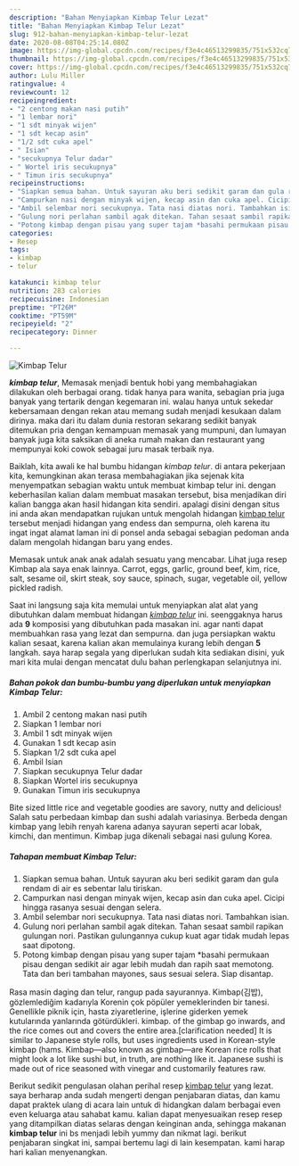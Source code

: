 ```yaml
---
description: "Bahan Menyiapkan Kimbap Telur Lezat"
title: "Bahan Menyiapkan Kimbap Telur Lezat"
slug: 912-bahan-menyiapkan-kimbap-telur-lezat
date: 2020-08-08T04:25:14.080Z
image: https://img-global.cpcdn.com/recipes/f3e4c46513299835/751x532cq70/kimbap-telur-foto-resep-utama.jpg
thumbnail: https://img-global.cpcdn.com/recipes/f3e4c46513299835/751x532cq70/kimbap-telur-foto-resep-utama.jpg
cover: https://img-global.cpcdn.com/recipes/f3e4c46513299835/751x532cq70/kimbap-telur-foto-resep-utama.jpg
author: Lulu Miller
ratingvalue: 4
reviewcount: 12
recipeingredient:
- "2 centong makan nasi putih"
- "1 lembar nori"
- "1 sdt minyak wijen"
- "1 sdt kecap asin"
- "1/2 sdt cuka apel"
- " Isian"
- "secukupnya Telur dadar"
- " Wortel iris secukupnya"
- " Timun iris secukupnya"
recipeinstructions:
- "Siapkan semua bahan. Untuk sayuran aku beri sedikit garam dan gula rendam di air es sebentar lalu tiriskan."
- "Campurkan nasi dengan minyak wijen, kecap asin dan cuka apel. Cicipi hingga rasanya sesuai dengan selera."
- "Ambil selembar nori secukupnya. Tata nasi diatas nori. Tambahkan isian."
- "Gulung nori perlahan sambil agak ditekan. Tahan sesaat sambil rapikan gulungan nori. Pastikan gulungannya cukup kuat agar tidak mudah lepas saat dipotong."
- "Potong kimbap dengan pisau yang super tajam *basahi permukaan pisau dengan sedikit air agar lebih mudah dan rapih saat memotong. Tata dan beri tambahan mayones, saus sesuai selera. Siap disantap."
categories:
- Resep
tags:
- kimbap
- telur

katakunci: kimbap telur 
nutrition: 283 calories
recipecuisine: Indonesian
preptime: "PT26M"
cooktime: "PT59M"
recipeyield: "2"
recipecategory: Dinner

---
```



![Kimbap Telur](https://img-global.cpcdn.com/recipes/f3e4c46513299835/751x532cq70/kimbap-telur-foto-resep-utama.jpg)

<b><i>kimbap telur</i></b>, Memasak menjadi bentuk hobi yang membahagiakan dilakukan oleh berbagai orang. tidak hanya para wanita, sebagian pria juga banyak yang tertarik dengan kegemaran ini. walau hanya untuk sekedar kebersamaan dengan rekan atau memang sudah menjadi kesukaan dalam dirinya. maka dari itu dalam dunia restoran sekarang sedikit banyak ditemukan pria dengan kemampuan memasak yang mumpuni, dan lumayan banyak juga kita saksikan di aneka rumah makan dan restaurant yang mempunyai koki cowok sebagai juru masak terbaik nya.

Baiklah, kita awali ke hal bumbu hidangan <i>kimbap telur</i>. di antara pekerjaan kita, kemungkinan akan terasa membahagiakan jika sejenak kita menyempatkan sebagian waktu untuk membuat kimbap telur ini. dengan keberhasilan kalian dalam membuat masakan tersebut, bisa menjadikan diri kalian bangga akan hasil hidangan kita sendiri. apalagi disini dengan situs ini anda akan mendapatkan rujukan untuk mengolah hidangan <u>kimbap telur</u> tersebut menjadi hidangan yang endess dan sempurna, oleh karena itu ingat ingat alamat laman ini di ponsel anda sebagai sebagian pedoman anda dalam mengolah hidangan baru yang endes.

Memasak untuk anak anak adalah sesuatu yang mencabar. Lihat juga resep Kimbap ala saya enak lainnya. Carrot, eggs, garlic, ground beef, kim, rice, salt, sesame oil, skirt steak, soy sauce, spinach, sugar, vegetable oil, yellow pickled radish.


Saat ini langsung saja kita memulai untuk menyiapkan alat alat yang dibutuhkan dalam membuat hidangan <u><i>kimbap telur</i></u> ini. seenggaknya harus ada <b>9</b> komposisi yang dibutuhkan pada masakan ini. agar nanti dapat membuahkan rasa yang lezat dan sempurna. dan juga persiapkan waktu kalian sesaat, karena kalian akan memulainya kurang lebih dengan <b>5</b> langkah. saya harap segala yang diperlukan sudah kita sediakan disini, yuk mari kita mulai dengan mencatat dulu bahan perlengkapan selanjutnya ini.

<!--inarticleads1-->

##### Bahan pokok dan bumbu-bumbu yang diperlukan untuk menyiapkan Kimbap Telur:

1. Ambil 2 centong makan nasi putih
1. Siapkan 1 lembar nori
1. Ambil 1 sdt minyak wijen
1. Gunakan 1 sdt kecap asin
1. Siapkan 1/2 sdt cuka apel
1. Ambil  Isian
1. Siapkan secukupnya Telur dadar
1. Siapkan  Wortel iris secukupnya
1. Gunakan  Timun iris secukupnya


Bite sized little rice and vegetable goodies are savory, nutty and delicious! Salah satu perbedaan kimbap dan sushi adalah variasinya. Berbeda dengan kimbap yang lebih renyah karena adanya sayuran seperti acar lobak, kimchi, dan mentimun. Kimbap juga dikenali sebagai nasi gulung Korea. 

<!--inarticleads2-->

##### Tahapan membuat Kimbap Telur:

1. Siapkan semua bahan. Untuk sayuran aku beri sedikit garam dan gula rendam di air es sebentar lalu tiriskan.
1. Campurkan nasi dengan minyak wijen, kecap asin dan cuka apel. Cicipi hingga rasanya sesuai dengan selera.
1. Ambil selembar nori secukupnya. Tata nasi diatas nori. Tambahkan isian.
1. Gulung nori perlahan sambil agak ditekan. Tahan sesaat sambil rapikan gulungan nori. Pastikan gulungannya cukup kuat agar tidak mudah lepas saat dipotong.
1. Potong kimbap dengan pisau yang super tajam *basahi permukaan pisau dengan sedikit air agar lebih mudah dan rapih saat memotong. Tata dan beri tambahan mayones, saus sesuai selera. Siap disantap.


Rasa masin daging dan telur, rangup pada sayurannya. Kimbap(김밥), gözlemlediğim kadarıyla Korenin çok pöpüler yemeklerinden bir tanesi. Genellikle piknik için, hasta ziyaretlerine, işlerine giderken yemek kutularında yanlarında götürdükleri. kimbap. of the gimbap go inwards, and the rice comes out and covers the entire area.[clarification needed] It is similar to Japanese style rolls, but uses ingredients used in Korean-style kimbap (hams. Kimbap—also known as gimbap—are Korean rice rolls that might look a lot like sushi but, in truth, are nothing like it. Japanese sushi is made out of rice seasoned with vinegar and customarily features raw. 

Berikut sedikit pengulasan olahan perihal resep <u>kimbap telur</u> yang lezat. saya berharap anda sudah mengerti dengan penjabaran diatas, dan kamu dapat praktek ulang di acara lain untuk di hidangkan dalam berbagai even even keluarga atau sahabat kamu. kalian dapat menyesuaikan resep resep yang ditampilkan diatas selaras dengan keinginan anda, sehingga makanan <b>kimbap telur</b> ini bs menjadi lebih yummy dan nikmat lagi. berikut penjabaran singkat ini, sampai bertemu lagi di lain kesempatan. kami harap hari kalian menyenangkan.
